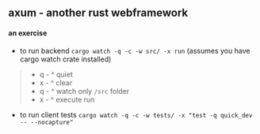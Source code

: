 ## axum - another rust webframework

#### an exercise

* to run backend  `cargo watch -q -c -w src/ -x run` (assumes you have cargo watch crate installed)  
>* q - ^ quiet
>* x - ^ clear
>* q - ^ watch only `/src` folder
>* x - ^ execute run

* to run client tests `cargo watch -q -c -w tests/ -x "test -q quick_dev -- --nocapture"`